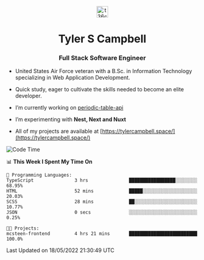 <p align="center">
<a href="https://www.linkedin.com/in/t36campbell" target="blank"><img align="center" src="https://ik.imagekit.io/t36campbell/Portfolio/linkedin.png.original_m8bbGgPh6.png" alt="t36campbell" height="30" width="30" /></a>
</p>
<h1 align="center">Tyler S Campbell</h1>
<h3 align="center">Full Stack Software Engineer</h3>

* United States Air Force veteran with a B.Sc. in Information Technology specializing in Web Application Development. 

* Quick study, eager to cultivate the skills needed to become an elite developer.

* I’m currently working on [periodic-table-api](https://github.com/t36campbell/periodic-table-api)

* I’m experimenting with **Nest, Next and Nuxt**

* All of my projects are available at [https://tylercampbell.space/](https://tylercampbell.space/)

<!--START_SECTION:waka-->
![Code Time](http://img.shields.io/badge/Code%20Time-1%2C630%20hrs%2027%20mins-blue)

📊 **This Week I Spent My Time On** 

```text
💬 Programming Languages: 
TypeScript               3 hrs               █████████████████░░░░░░░░   68.95% 
HTML                     52 mins             █████░░░░░░░░░░░░░░░░░░░░   20.03% 
SCSS                     28 mins             ██░░░░░░░░░░░░░░░░░░░░░░░   10.77% 
JSON                     0 secs              ░░░░░░░░░░░░░░░░░░░░░░░░░   0.25%

🐱‍💻 Projects: 
mcsteen-frontend         4 hrs 21 mins       █████████████████████████   100.0%

```


 Last Updated on 18/05/2022 21:30:49 UTC
<!--END_SECTION:waka-->
